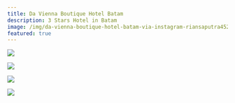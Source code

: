 ```yaml
---
title: Da Vienna Boutique Hotel Batam
description: 3 Stars Hotel in Batam
image: /img/da-vienna-boutique-hotel-batam-via-instagram-riansaputra452-1024x1024.jpg
featured: true
---
```

![](/img/ab13b8d1_z.jpg)

![](/img/da-vienna-boutique-hotel.jpg)

![](/img/grand-deluxe.jpg)

![](/img/images.jpg)
